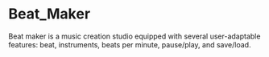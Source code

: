 # Beat_Maker
Beat maker is a music creation studio equipped with several user-adaptable features: beat, instruments, beats per minute, pause/play, and save/load. 
